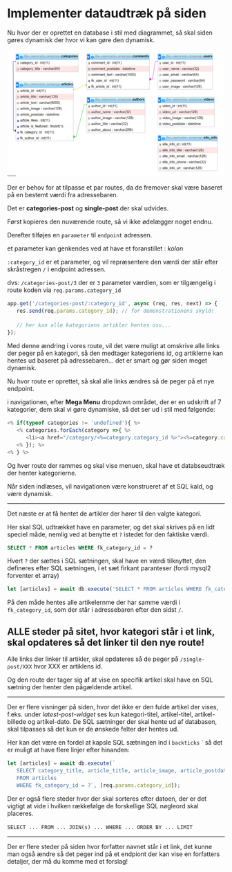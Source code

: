 # Implementer dataudtræk på siden

Nu hvor der er oprettet en database i stil med diagrammet, så skal siden gøres dynamisk der hvor vi kan gøre den dynamisk.


![newspage_diagram.png](./newspage_diagram.png)


Der er behov for at tilpasse et par routes, da de fremover skal være baseret på en bestemt værdi fra adressebaren.

Det er **categories-post** og **single-post** der skal udvides.

Først kopieres den nuværende route, så vi ikke ødelægger noget endnu.

Derefter tilføjes en `parameter` til `endpoint` adressen.

et parameter kan genkendes ved at have et foranstillet : *kolon* 

`:category_id` er et parameter, og vil repræsentere den værdi der står efter skråstregen `/` i endpoint adressen.

dvs: `/categories-post/3` der er `3` parameter værdien, som er tilgængelig i route koden via `req.params.category_id`  

```javascript
app.get('/categories-post/:category_id', async (req, res, next) => {
   res.send(req.params.category_id); // for demonstrationens skyld! 

   // her kan alle kategoriens artikler hentes osv...
});
```

Med denne ændring i vores route, vil det være muligt at omskrive alle links der peger på en kategori, så den medtager kategoriens id, og artiklerne kan hentes ud baseret på adressebaren... det er smart og gør siden meget dynamisk.

Nu hvor route er oprettet, så skal alle links ændres så de peger på et nye endpoint.

i navigationen, efter **Mega Menu** dropdown området, der er en udskrift af 7 kategorier, dem skal vi gøre dynamiske, så det ser ud i stil med følgende:
```javascript
<% if(typeof categories != 'undefined'){ %>
   <% categories.forEach(category =>{ %>
      <li><a href="/category/<%=category.category_id %>"><%=category.category_title %></a></li>
   <% }); %>
<% } %>
```

Og hver route der rammes og skal vise menuen, skal have et databseudtræk der henter kategorierne.

Når siden indlæses, vil navigationen være konstrueret af et SQL kald, og være dynamisk.

---

Det næste er at få hentet de artikler der hører til den valgte kategori.

Her skal SQL udtrækket have en parameter, og det skal skrives på en lidt speciel måde, nemlig ved at benytte et `?` istedet for den faktiske værdi.
```SQL 
SELECT * FROM articles WHERE fk_category_id = ?
```

Hvert `?` der sættes i SQL sætningen, skal have en værdi tilknyttet, den defineres efter SQL sætningen, i et sæt firkant paranteser (fordi mysql2 forventer et array)

```javascript
let [articles] = await db.execute('SELECT * FROM articles WHERE fk_category_id = ?', [req.params.category_id]);
```

På den måde hentes alle artikelernme der har samme værdi i `fk_category_id`, som der står i adressebaren efter den sidst `/`.

## ALLE steder på sitet, hvor kategori står i et link, skal opdateres så det linker til den nye route!

Alle links der linker til artikler, skal opdateres så de peger på `/single-post/XXX` hvor XXX er artiklens id.

Og den route der tager sig af at vise en specifik artikel skal have en SQL sætning der henter den pågældende artikel.

---

Der er flere visninger på siden, hvor det ikke er den fulde artikel der vises, f.eks. under *latest-post-widget* ses kun kategori-titel, artikel-titel, artikel-billede og artikel-dato. De SQL sætninger der skal hente ud af databasen, skal tilpasses så det kun er de ønskede felter der hentes ud.

Her kan det være en fordel at kapsle SQL sætningen ind i `backticks` \` så det er muligt at have flere linjer efter hinanden:
```javascript
let [articles] = await db.execute(`
   SELECT category_title, article_title, article_image, article_postdate 
   FROM articles 
   WHERE fk_category_id = ?`, [req.params.category_id]);
```

Der er også flere steder hvor der skal sorteres efter datoen, der er det vigtigt at vide i hvilken rækkefølge de forskellige SQL nøgleord skal placeres.

```SELECT ... FROM ... JOIN(s) ... WHERE ... ORDER BY ... LIMIT``` 

---

Der er flere steder på siden hvor forfatter navnet står i et link, det kunne man også ændre så det peger ind på et endpiont der kan vise en forfatters detaljer, der må du komme med et forslag!
